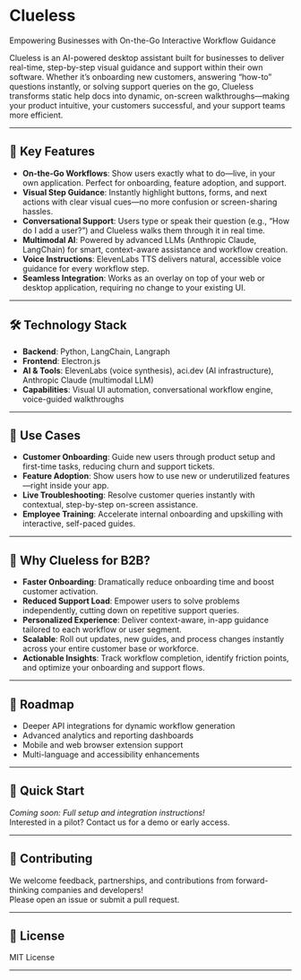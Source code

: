 # Clueless  
Empowering Businesses with On-the-Go Interactive Workflow Guidance

Clueless is an AI-powered desktop assistant built for businesses to deliver real-time, step-by-step visual guidance and support within their own software. Whether it’s onboarding new customers, answering “how-to” questions instantly, or solving support queries on the go, Clueless transforms static help docs into dynamic, on-screen walkthroughs—making your product intuitive, your customers successful, and your support teams more efficient.

---

## 🚀 Key Features

- **On-the-Go Workflows**: Show users exactly what to do—live, in your own application. Perfect for onboarding, feature adoption, and support.
- **Visual Step Guidance**: Instantly highlight buttons, forms, and next actions with clear visual cues—no more confusion or screen-sharing hassles.
- **Conversational Support**: Users type or speak their question (e.g., “How do I add a user?”) and Clueless walks them through it in real time.
- **Multimodal AI**: Powered by advanced LLMs (Anthropic Claude, LangChain) for smart, context-aware assistance and workflow creation.
- **Voice Instructions**: ElevenLabs TTS delivers natural, accessible voice guidance for every workflow step.
- **Seamless Integration**: Works as an overlay on top of your web or desktop application, requiring no change to your existing UI.

---

## 🛠️ Technology Stack

- **Backend**: Python, LangChain, Langraph
- **Frontend**: Electron.js
- **AI & Tools**: ElevenLabs (voice synthesis), aci.dev (AI infrastructure), Anthropic Claude (multimodal LLM)
- **Capabilities**: Visual UI automation, conversational workflow engine, voice-guided walkthroughs

---

## 🎯 Use Cases

- **Customer Onboarding**: Guide new users through product setup and first-time tasks, reducing churn and support tickets.
- **Feature Adoption**: Show users how to use new or underutilized features—right inside your app.
- **Live Troubleshooting**: Resolve customer queries instantly with contextual, step-by-step on-screen assistance.
- **Employee Training**: Accelerate internal onboarding and upskilling with interactive, self-paced guides.

---

## 🌟 Why Clueless for B2B?

- **Faster Onboarding**: Dramatically reduce onboarding time and boost customer activation.
- **Reduced Support Load**: Empower users to solve problems independently, cutting down on repetitive support queries.
- **Personalized Experience**: Deliver context-aware, in-app guidance tailored to each workflow or user segment.
- **Scalable**: Roll out updates, new guides, and process changes instantly across your entire customer base or workforce.
- **Actionable Insights**: Track workflow completion, identify friction points, and optimize your onboarding and support flows.

---

## 🔮 Roadmap

- Deeper API integrations for dynamic workflow generation
- Advanced analytics and reporting dashboards
- Mobile and web browser extension support
- Multi-language and accessibility enhancements

---

## 🚀 Quick Start

_Coming soon: Full setup and integration instructions!_  
Interested in a pilot? Contact us for a demo or early access.

---

## 🤝 Contributing

We welcome feedback, partnerships, and contributions from forward-thinking companies and developers!  
Please open an issue or submit a pull request.

---

## 📜 License

MIT License

---
